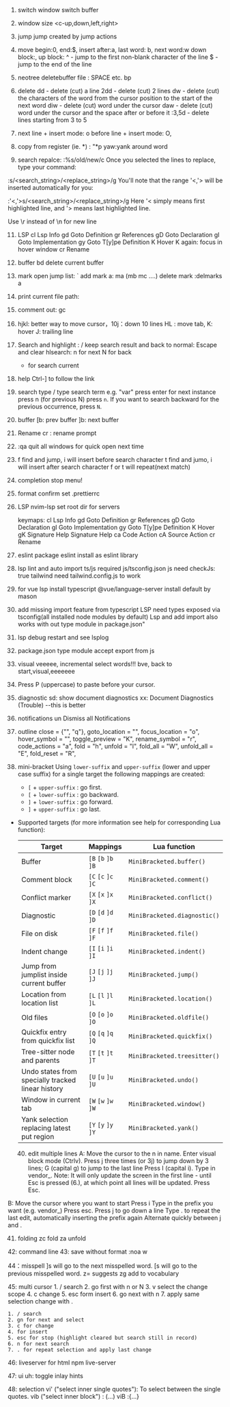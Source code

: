 1. switch window
   <c-h> <c-l>
   switch buffer
   <H><L>

2. window size
   <c-up,down,left,right>

3. jump
   <c-o> <c-i> jump created by jump actions

4. move
   begin:0, end:$, insert after:a, last word: b, next word:w
   down block:<c-D>, up block: <c-U>
   ^ - jump to the first non-blank character of the line
   $ - jump to the end of the line

5. neotree deletebuffer file
   <leader>: SPACE
   etc. <leader>bp

6. delete
   dd - delete (cut) a line
   2dd - delete (cut) 2 lines
   dw - delete (cut) the characters of the word from the cursor position to the start of the next word
   diw - delete (cut) word under the cursor
   daw - delete (cut) word under the cursor and the space after or before it
   :3,5d - delete lines starting from 3 to 5

7. next line + insert mode: o
   before line + insert mode: O,

8. copy from register (ie. *) : "*p
   yaw:yank around word

10. search repalce: :%s/old/new/c
   Once you selected the lines to replace, type your command:

   :s/<search_string>/<replace_string>/g
   You'll note that the range '<,'> will be inserted automatically for you:

   :'<,'>s/<search_string>/<replace_string>/g
   Here '< simply means first highlighted line, and '> means last highlighted line.

   Use \r instead of \n for new line

11. LSP
    <leader>cl Lsp Info
    gd Goto Definition
    gr References
    gD Goto Declaration
    gI Goto Implementation
    gy Goto T[y]pe Definition
    K Hover
    K again: focus in hover window
    <leader>cr Rename

13. buffer
    <leader>bd delete current buffer

14. mark
    open jump list: `
    add mark a: ma (mb mc ....)
    delete mark :delmarks a

15. print current file path: <c-g>

16. comment out:
    gc

17. hjkl: better way to move cursor，10j：down 10 lines
    HL : move tab, K: hover J: trailing line

18. Search and highlight : /
    keep search result and back to normal: <enter>
    Escape and clear hlsearch: <esc>
    n for next N for back
    * for search current

19. help
    Ctrl-] to follow the link

20. search
    type /
    type search term e.g. "var"
    press enter
    for next instance press n (for previous N)
    press `n`. If you want to search backward for the previous occurrence, press `N`.

21. buffer
    [b: prev buffer
    ]b: next buffer

22. Rename
    <leader>cr : rename prompt

23. :qa quit all windows for quick open next time

24. f find and jump, i will insert before search character
    t find and jumo, i will insert after search character
    f or t will repeat(next match)

25. completion
    <c-e> stop menu!

26. format
    confirm set .prettierrc

27. LSP
    nvim-lsp set root dir for servers

    keymaps:
<leader>cl	Lsp Info
gd	Goto Definition
gr	References
gD	Goto Declaration
gI	Goto Implementation
gy	Goto T[y]pe Definition
K	Hover
gK	Signature Help
<c-k>	Signature Help
<leader>ca	Code Action
<leader>cA	Source Action
<leader>cr	Rename

29. eslint
    package eslint install as eslint library

30. lsp lint and auto import
    ts/js required js/tsconfig.json
    js need checkJs: true
    tailwind need tailwind.config.js to work
    
32. for vue lsp
    install typescript
    @vue/language-server install default by mason


33. add missing import
    feature from typescript LSP
    need types exposed via tsconfig(all installed node modules by default)
    Lsp and add import also works with out type module in package.json"

34. lsp debug
    restart and see lsplog

35. package.json
    type module accept export from js

36. visual
    veeeee, incremental select words!!!
    bve, back to start,visual,eeeeeee

37. Press P (uppercase) to paste before your cursor.

38. diagnostic
    <leader>sd: show document diagnostics
    <leader>xx: Document Diagnostics (Trouble) --this is better

39. notifications
    <leader>un	Dismiss all Notifications

40. outline
    close = {"<Esc>", "q"},
    goto_location = "<Cr>",
    focus_location = "o",
    hover_symbol = "<C-space>",
    toggle_preview = "K",
    rename_symbol = "r",
    code_actions = "a",
    fold = "h",
    unfold = "l",
    fold_all = "W",
    unfold_all = "E",
    fold_reset = "R",
41. mini-bracket
     Using `lower-suffix` and `upper-suffix` (lower and upper case suffix) for a single target the following mappings are created:
    - `[` + `upper-suffix` : go first.
    - `[` + `lower-suffix` : go backward.
    - `]` + `lower-suffix` : go forward.
    - `]` + `upper-suffix` : go last.

- Supported targets (for more information see help for corresponding Lua function):

    | Target                                            | Mappings            | Lua function                 |
    |---------------------------------------------------|---------------------|------------------------------|
    | Buffer                                            | `[B` `[b` `]b` `]B` | `MiniBracketed.buffer()`     |
    | Comment block                                     | `[C` `[c` `]c` `]C` | `MiniBracketed.comment()`    |
    | Conflict marker                                   | `[X` `[x` `]x` `]X` | `MiniBracketed.conflict()`   |
    | Diagnostic                                        | `[D` `[d` `]d` `]D` | `MiniBracketed.diagnostic()` |
    | File on disk                                      | `[F` `[f` `]f` `]F` | `MiniBracketed.file()`       |
    | Indent change                                     | `[I` `[i` `]i` `]I` | `MiniBracketed.indent()`     |
    | Jump from jumplist inside current buffer          | `[J` `[j` `]j` `]J` | `MiniBracketed.jump()`       |
    | Location from location list                       | `[L` `[l` `]l` `]L` | `MiniBracketed.location()`   |
    | Old files                                         | `[O` `[o` `]o` `]O` | `MiniBracketed.oldfile()`    |
    | Quickfix entry from quickfix list                 | `[Q` `[q` `]q` `]Q` | `MiniBracketed.quickfix()`   |
    | Tree-sitter node and parents                      | `[T` `[t` `]t` `]T` | `MiniBracketed.treesitter()` |
    | Undo states from specially tracked linear history | `[U` `[u` `]u` `]U` | `MiniBracketed.undo()`       |
    | Window in current tab                             | `[W` `[w` `]w` `]W` | `MiniBracketed.window()`     |
    | Yank selection replacing latest put region        | `[Y` `[y` `]y` `]Y` | `MiniBracketed.yank()`       |





  40. edit multiple lines
A:
Move the cursor to the n in name.
Enter visual block mode (Ctrlv).
Press j three times (or 3j) to jump down by 3 lines; G (capital g) to jump to the last line
Press I (capital i).
Type in vendor_. Note: It will only update the screen in the first line - until Esc is pressed (6.), at which point all lines will be updated.
Press Esc.

B:
Move the cursor where you want to start
Press i
Type in the prefix you want (e.g. vendor_)
Press esc.
Press j to go down a line
Type . to repeat the last edit, automatically inserting the prefix again
Alternate quickly between j and .


41. folding
    zc fold za unfold

42: command line
    <C-n> <C-p>
43: save without format
    :noa w

44：misspell
    ]s will go to the next misspelled word.
    [s will go to the previous misspelled word.
    z= suggests
    zg add to vocabulary

45: multi cursor
    1. / search
    2. go first with n or N
    3. v select the change scope
    4. c change 
    5. esc form insert
    6. go next with n
    7. apply same selection change with .

    1. / search
    2. gn for next and select
    3. c for change
    4. for insert
    5. esc for stop (highlight cleared but search still in record)
    6. n for next search
    7. . for repeat selection and apply last change


46: liveserver for html
    npm live-server


47: ui
<leader>uh: toggle inlay hints

48: selection
vi'  ("select inner single quotes"): To select between the single quotes.
vib ("select inner block") : (...)
viB  :{...}
